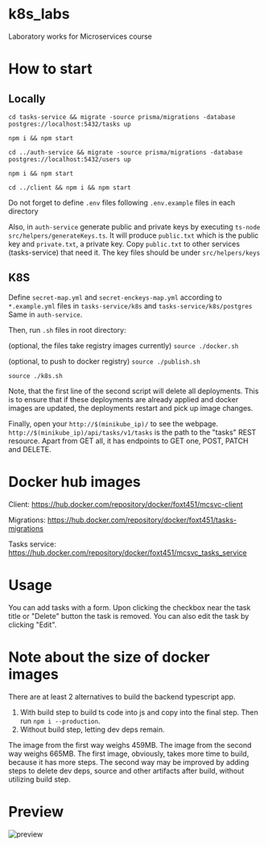 # k8s_labs
Laboratory works for Microservices course

# How to start
## Locally
`cd tasks-service && migrate -source prisma/migrations -database postgres://localhost:5432/tasks up`

`npm i && npm start`

`cd ../auth-service && migrate -source prisma/migrations -database postgres://localhost:5432/users up`

`npm i && npm start`

`cd ../client && npm i && npm start`

Do not forget to define `.env` files following `.env.example` files in each directory

Also, in `auth-service` generate public and private keys by executing `ts-node src/helpers/generateKeys.ts`. It will produce `public.txt` which is the public key and `private.txt`, a private key. Copy `public.txt` to other services (tasks-service) that need it. The key files should be under `src/helpers/keys`

## K8S
Define `secret-map.yml` and `secret-enckeys-map.yml` according to `*.example.yml` files in `tasks-service/k8s` and `tasks-service/k8s/postgres`
Same in `auth-service`.

Then, run `.sh` files in root directory:

(optional, the files take registry images currently)
`source ./docker.sh`

(optional, to push to docker registry)
`source ./publish.sh`

`source ./k8s.sh`

Note, that the first line of the second script will delete all deployments. This is to ensure that if these deployments are already applied and docker images are updated, the deployments restart and pick up image changes.

Finally, open your `http://$(minikube_ip)/` to see the webpage.
`http://$(minikube_ip)/api/tasks/v1/tasks` is the path to the "tasks" REST resource. Apart from GET all, it has endpoints to GET one, POST, PATCH and DELETE.

# Docker hub images
Client: https://hub.docker.com/repository/docker/foxt451/mcsvc-client

Migrations: https://hub.docker.com/repository/docker/foxt451/tasks-migrations

Tasks service: https://hub.docker.com/repository/docker/foxt451/mcsvc_tasks_service

# Usage
You can add tasks with a form. Upon clicking the checkbox near the task title or "Delete" button the task is removed. You can also edit the task by clicking "Edit".

# Note about the size of docker images
There are at least 2 alternatives to build the backend typescript app.

1) With build step to build ts code into js and copy into the final step. Then run `npm i --production`.
2) Without build step, letting dev deps remain.

The image from the first way weighs 459MB.
The image from the second way weighs 665MB.
The first image, obviously, takes more time to build, because it has more steps.
The second way may be improved by adding steps to delete dev deps, source and other artifacts after build, without utilizing build step.

# Preview
![preview](https://i.imgur.com/wwQqQel.png)
